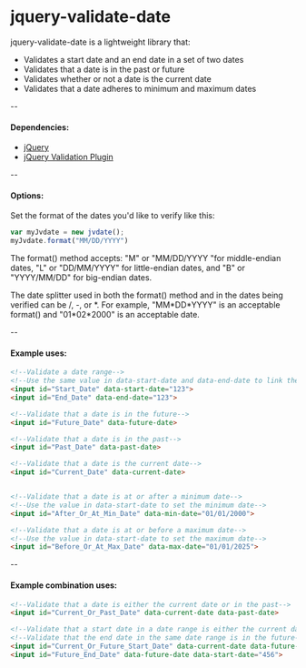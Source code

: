# jquery-validate-date
jquery-validate-date is a lightweight library that:
 * Validates a start date and an end date in a set of two dates
 * Validates that a date is in the past or future
 * Validates whether or not a date is the current date
 * Validates that a date adheres to minimum and maximum dates
 
--

#### Dependencies:
* [jQuery](https://jquery.com/)
* [jQuery Validation Plugin](https://jqueryvalidation.org/)

--

#### Options:
Set the format of the dates you'd like to verify like this:
```javascript
var myJvdate = new jvdate();
myJvdate.format("MM/DD/YYYY")
```
The format() method accepts: "M" or "MM/DD/YYYY "for middle-endian dates, "L" or "DD/MM/YYYY" for little-endian dates, and "B" or "YYYY/MM/DD" for big-endian dates.

The date splitter used in both the format() method and in the dates being verified can be /, -, or \*. For example, "MM\*DD\*YYYY" is an acceptable format() and "01\*02\*2000" is an acceptable date.

--

#### Example uses:
```html
<!--Validate a date range-->
<!--Use the same value in data-start-date and data-end-date to link the inputs-->
<input id="Start_Date" data-start-date="123">
<input id="End_Date" data-end-date="123">

<!--Validate that a date is in the future-->
<input id="Future_Date" data-future-date>

<!--Validate that a date is in the past-->
<input id="Past_Date" data-past-date>

<!--Validate that a date is the current date-->
<input id="Current_Date" data-current-date>


<!--Validate that a date is at or after a minimum date-->
<!--Use the value in data-start-date to set the minimum date-->
<input id="After_Or_At_Min_Date" data-min-date="01/01/2000">

<!--Validate that a date is at or before a maximum date-->
<!--Use the value in data-start-date to set the maximum date-->
<input id="Before_Or_At_Max_Date" data-max-date="01/01/2025">
```

--

#### Example combination uses:
```html
<!--Validate that a date is either the current date or in the past-->
<input id="Current_Or_Past_Date" data-current-date data-past-date>

<!--Validate that a start date in a date range is either the current date or in the future-->
<!--Validate that the end date in the same date range is in the future-->
<input id="Current_Or_Future_Start_Date" data-current-date data-future-date data-start-date="456">
<input id="Future_End_Date" data-future-date data-start-date="456">
```